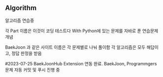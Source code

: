 ## Algorithm
알고리즘 연습중

각 Part 이름은 이것이 코딩 테스트다 With Python에 있는 문제를 자바로 푼 연습문제 개념

BaekJoon 과 같은 사이트 이름은 각 문제별로 나눠 풀이함
각 알고리즘은 모두 해답이고, 정답 판정을 받음

#2023-07-25
BaekJoonHub Extension 연동 완료.
BaekJoon, Programmgers 문제 자동 커밋 및 푸시 진행 중
